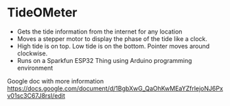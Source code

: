 # TideOMeter



* Gets the tide information from the internet for any location
* Moves a stepper motor to display the phase of the tide like a clock. 
* High tide is on top. Low tide is on the bottom. Pointer moves around clockwise.  
* Runs on a Sparkfun ESP32 Thing using Arduino programming environment

Google doc with more information
https://docs.google.com/document/d/1BgbXwG_QaOhKwMEaYZfrlejoNJ6Pxv01sc3C67J8rsI/edit

